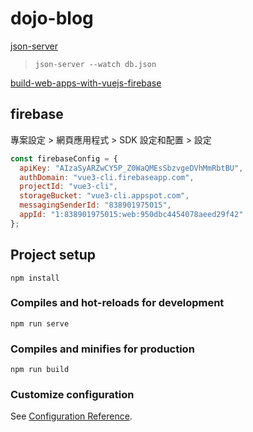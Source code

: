 # dojo-blog

[json-server](https://github.com/typicode/json-server)
> `json-server --watch db.json`

[build-web-apps-with-vuejs-firebase](https://www.udemy.com/course/build-web-apps-with-vuejs-firebase)

## firebase

專案設定 > 網頁應用程式 > SDK 設定和配置 > 設定

```js
const firebaseConfig = {
  apiKey: "AIzaSyARZwCY5P_Z0WaQMEsSbzvgeDVhMmRbtBU",
  authDomain: "vue3-cli.firebaseapp.com",
  projectId: "vue3-cli",
  storageBucket: "vue3-cli.appspot.com",
  messagingSenderId: "838901975015",
  appId: "1:838901975015:web:950dbc4454078aeed29f42"
};
```

## Project setup
```
npm install
```

### Compiles and hot-reloads for development
```
npm run serve
```

### Compiles and minifies for production
```
npm run build
```

### Customize configuration
See [Configuration Reference](https://cli.vuejs.org/config/).
